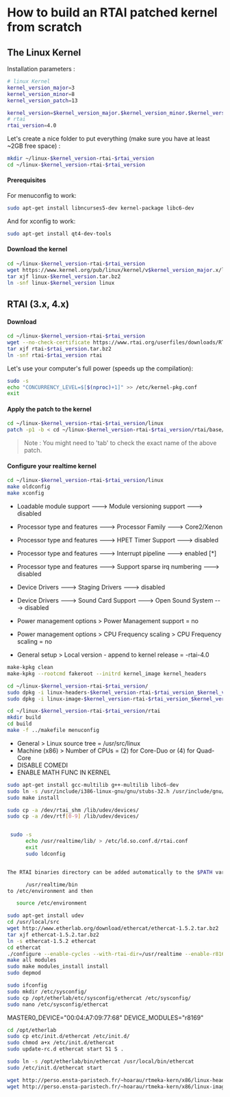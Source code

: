 How to build an RTAI patched kernel from scratch
======

## The Linux Kernel
Installation parameters : 
```bash
# linux Kernel
kernel_version_major=3
kernel_version_minor=8
kernel_version_patch=13

kernel_version=$kernel_version_major.$kernel_version_minor.$kernel_version_patch
# rtai
rtai_version=4.0

```
Let's create a nice folder to put everything (make sure you have at least ~2GB free space) :
```bash
mkdir ~/linux-$kernel_version-rtai-$rtai_version
cd ~/linux-$kernel_version-rtai-$rtai_version
```

#### Prerequisites
For menuconfig to work:
```bash
sudo apt-get install libncurses5-dev kernel-package libc6-dev
```
And for xconfig to work:
```bash
sudo apt-get install qt4-dev-tools
```

#### Download the kernel

```bash
cd ~/linux-$kernel_version-rtai-$rtai_version
wget https://www.kernel.org/pub/linux/kernel/v$kernel_version_major.x/linux-$kernel_version.tar.bz2
tar xjf linux-$kernel_version.tar.bz2
ln -snf linux-$kernel_version linux
```

## RTAI (3.x, 4.x)
#### Download

```bash
cd ~/linux-$kernel_version-rtai-$rtai_version
wget --no-check-certificate https://www.rtai.org/userfiles/downloads/RTAI/rtai-$rtai_version.tar.bz2
tar xjf rtai-$rtai_version.tar.bz2
ln -snf rtai-$rtai_version rtai
```

Let's use your computer's full power (speeds up the compilation):
```bash
sudo -s
echo "CONCURRENCY_LEVEL=$[$(nproc)+1]" >> /etc/kernel-pkg.conf
exit
```
#### Apply the patch to the kernel 

```bash
cd ~/linux-$kernel_version-rtai-$rtai_version/linux
patch -p1 -b < cd ~/linux-$kernel_version-rtai-$rtai_version/rtai/base/arch/x86/patches/hal-linux-$kernel_version.patch
```

> Note : You might need to 'tab' to check the exact name of the above patch.


#### Configure your realtime kernel 
```bash
cd ~/linux-$kernel_version-rtai-$rtai_version/linux
make oldconfig
make xconfig
```

* Loadable module support ---> Module versioning support ---> disabled
* Processor type and features ---> Processor Family ---> Core2/Xenon
* Processor type and features ---> HPET Timer Support ---> disabled
* Processor type and features ---> Interrupt pipeline ---> enabled [*]
* Processor type and features ---> Support sparse irq numbering ---> disabled
* Device Drivers ---> Staging Drivers ---> disabled
* Device Drivers ---> Sound Card Support ---> Open Sound System ---> disabled
* Power management options > Power Management support = no
* Power management options > CPU Frequency scaling > CPU Frequency scaling = no

* General setup > Local version - append to kernel release = -rtai-4.0

```bash
make-kpkg clean
make-kpkg --rootcmd fakeroot --initrd kernel_image kernel_headers
```


```bash
cd ~/linux-$kernel_version-rtai-$rtai_version/
sudo dpkg -i linux-headers-$kernel_version-rtai-$rtai_version_$kernel_version-rtai-$rtai_version-10.00.Custom_i386.deb
sudo dpkg -i linux-image-$kernel_version-rtai-$rtai_version_$kernel_version-rtai-$rtai_version-10.00.Custom_i386.deb
```


```bash
cd ~/linux-$kernel_version-rtai-$rtai_version/rtai
mkdir build
cd build
make -f ../makefile menuconfig
```

* General > Linux source tree = /usr/src/linux
* Machine (x86) > Number of CPUs = (2) for Core-Duo or (4) for Quad-Core
* DISABLE COMEDI
* ENABLE MATH FUNC IN KERNEL


```bash
sudo apt-get install gcc-multilib g++-multilib libc6-dev
sudo ln -s /usr/include/i386-linux-gnu/gnu/stubs-32.h /usr/include/gnu/stubs-32.h
sudo make install
```

```bash
sudo cp -a /dev/rtai_shm /lib/udev/devices/
sudo cp -a /dev/rtf[0-9] /lib/udev/devices/
```

```bash

 sudo -s
      echo /usr/realtime/lib/ > /etc/ld.so.conf.d/rtai.conf
      exit
      sudo ldconfig


The RTAI binaries directory can be added automatically to the $PATH variable. To do that,add

      /usr/realtime/bin
to /etc/environment and then

   source /etc/environment
```
```bash
sudo apt-get install udev
cd /usr/local/src
wget http://www.etherlab.org/download/ethercat/ethercat-1.5.2.tar.bz2
tar xjf ethercat-1.5.2.tar.bz2
ln -s ethercat-1.5.2 ethercat
cd ethercat
./configure --enable-cycles --with-rtai-dir=/usr/realtime --enable-r8169 --disable-8139too --enable-e1000 --enable-e1000e
make all modules
sudo make modules_install install
sudo depmod
```
```bash
sudo ifconfig
sudo mkdir /etc/sysconfig/
sudo cp /opt/etherlab/etc/sysconfig/ethercat /etc/sysconfig/
sudo nano /etc/sysconfig/ethercat
```


MASTER0_DEVICE="00:04:A7:09:77:68"
DEVICE_MODULES="r8169"


```bash
cd /opt/etherlab
sudo cp etc/init.d/ethercat /etc/init.d/
sudo chmod a+x /etc/init.d/ethercat
sudo update-rc.d ethercat start 51 S .
```
```bash
sudo ln -s /opt/etherlab/bin/ethercat /usr/local/bin/ethercat
sudo /etc/init.d/ethercat start
```
```bash
wget http://perso.ensta-paristech.fr/~hoarau/rtmeka-kern/x86/linux-headers-3.8.13-rtmeka4.0_3.8.13-rtmeka4.0-10.00.Custom_i386.deb
wget http://perso.ensta-paristech.fr/~hoarau/rtmeka-kern/x86/linux-image-3.8.13-rtmeka4.0_3.8.13-rtmeka4.0-10.00.Custom_i386.deb
```
